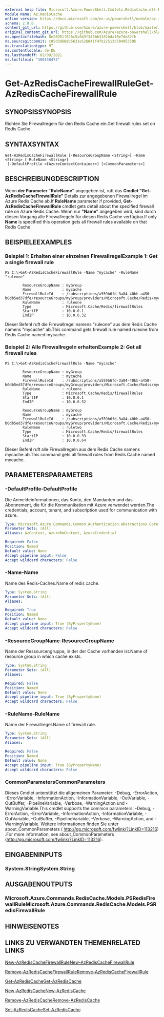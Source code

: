 ```yaml
---
external help file: Microsoft.Azure.PowerShell.Cmdlets.RedisCache.dll-Help.xml
Module Name: Az.RedisCache
online version: https://docs.microsoft.com/en-us/powershell/module/az.rediscache/get-azrediscachefirewallrule
schema: 2.0.0
content_git_url: https://github.com/Azure/azure-powershell/blob/master/src/RedisCache/RedisCache/help/Get-AzRedisCacheFirewallRule.md
original_content_git_url: https://github.com/Azure/azure-powershell/blob/master/src/RedisCache/RedisCache/help/Get-AzRedisCacheFirewallRule.md
ms.openlocfilehash: 8e28951f826c5a049f345bb3182bda10e7de82fb
ms.sourcegitcommit: c05d3d669b5631e526841f47b22513d78495350b
ms.translationtype: MT
ms.contentlocale: de-DE
ms.lasthandoff: 02/09/2021
ms.locfileid: "100158473"
---
```

# <span data-ttu-id="c61f4-101">Get-AzRedisCacheFirewallRule</span><span class="sxs-lookup"><span data-stu-id="c61f4-101">Get-AzRedisCacheFirewallRule</span></span>

## <span data-ttu-id="c61f4-102">SYNOPSIS</span><span class="sxs-lookup"><span data-stu-id="c61f4-102">SYNOPSIS</span></span>
<span data-ttu-id="c61f4-103">Richten Sie Firewallregeln für den Redis Cache ein.</span><span class="sxs-lookup"><span data-stu-id="c61f4-103">Get firewall rules set on Redis Cache.</span></span>

## <span data-ttu-id="c61f4-104">SYNTAX</span><span class="sxs-lookup"><span data-stu-id="c61f4-104">SYNTAX</span></span>

```
Get-AzRedisCacheFirewallRule [-ResourceGroupName <String>] -Name <String> [-RuleName <String>]
 [-DefaultProfile <IAzureContextContainer>] [<CommonParameters>]
```

## <span data-ttu-id="c61f4-105">BESCHREIBUNG</span><span class="sxs-lookup"><span data-stu-id="c61f4-105">DESCRIPTION</span></span>
<span data-ttu-id="c61f4-106">Wenn **der Parameter "RuleName"** angegeben ist, ruft das **Cmdlet "Get-AzRedisCacheFirewallRule"** Details zur angegebenen Firewallregel im Azure Redis Cache ab.</span><span class="sxs-lookup"><span data-stu-id="c61f4-106">If **RuleName** parameter if provided, **Get-AzRedisCacheFirewallRule** cmdlet gets detail about the specified firewall rule on Azure Redis Cache.</span></span> <span data-ttu-id="c61f4-107">Wenn nur **"Name"** angegeben wird, sind durch diesen Vorgang alle Firewallregeln für diesen Redis Cache verfügbar.</span><span class="sxs-lookup"><span data-stu-id="c61f4-107">If only **Name** is specified this operation gets all firewall rules available on that Redis Cache.</span></span>

## <span data-ttu-id="c61f4-108">BEISPIELE</span><span class="sxs-lookup"><span data-stu-id="c61f4-108">EXAMPLES</span></span>

### <span data-ttu-id="c61f4-109">Beispiel 1: Erhalten einer einzelnen Firewallregel</span><span class="sxs-lookup"><span data-stu-id="c61f4-109">Example 1: Get a single firewall rule</span></span>
```
PS C:\>Get-AzRedisCacheFirewallRule -Name "mycache" -RuleName "ruleone"

        ResourceGroupName : myGroup
        Name              : mycache
        FirewallRuleId    : /subscriptions/a559b6fd-3a84-40bb-a450-b0db5ed37dfe/resourceGroups/myGroup/providers/Microsoft.Cache/Redis/mycache/firewallRules/ruleone
        RuleName          : ruleone
        Type              : Microsoft.Cache/Redis/firewallRules
        StartIP           : 10.0.0.1
        EndIP             : 10.0.0.32
```

<span data-ttu-id="c61f4-110">Dieser Befehl ruft die Firewallregel namens "ruleone" aus dem Redis Cache namens "mycache" ab.</span><span class="sxs-lookup"><span data-stu-id="c61f4-110">This command gets firewall rule named ruleone from Redis Cache named mycache.</span></span>

### <span data-ttu-id="c61f4-111">Beispiel 2: Alle Firewallregeln erhalten</span><span class="sxs-lookup"><span data-stu-id="c61f4-111">Example 2: Get all firewall rules</span></span>
```
PS C:\>Get-AzRedisCacheFirewallRule -Name "mycache"

        ResourceGroupName : myGroup
        Name              : mycache
        FirewallRuleId    : /subscriptions/a559b6fd-3a84-40bb-a450-b0db5ed37dfe/resourceGroups/myGroup/providers/Microsoft.Cache/Redis/mycache/firewallRules/ruleone
        RuleName          : ruleone
        Type              : Microsoft.Cache/Redis/firewallRules
        StartIP           : 10.0.0.1
        EndIP             : 10.0.0.32

        ResourceGroupName : myGroup
        Name              : mycache
        FirewallRuleId    : /subscriptions/a559b6fd-3a84-40bb-a450-b0db5ed37dfe/resourceGroups/myGroup/providers/Microsoft.Cache/Redis/mycache/firewallRules/ruletwo
        RuleName          : ruletwo
        Type              : Microsoft.Cache/Redis/firewallRules
        StartIP           : 10.0.0.33
        EndIP             : 10.0.0.64
```

<span data-ttu-id="c61f4-112">Dieser Befehl ruft alle Firewallregeln aus dem Redis Cache namens mycache ab.</span><span class="sxs-lookup"><span data-stu-id="c61f4-112">This command gets all firewall rules from Redis Cache named mycache.</span></span>

## <span data-ttu-id="c61f4-113">PARAMETERS</span><span class="sxs-lookup"><span data-stu-id="c61f4-113">PARAMETERS</span></span>

### <span data-ttu-id="c61f4-114">-DefaultProfile</span><span class="sxs-lookup"><span data-stu-id="c61f4-114">-DefaultProfile</span></span>
<span data-ttu-id="c61f4-115">Die Anmeldeinformationen, das Konto, den Mandanten und das Abonnement, die für die Kommunikation mit Azure verwendet werden.</span><span class="sxs-lookup"><span data-stu-id="c61f4-115">The credentials, account, tenant, and subscription used for communication with azure.</span></span>

```yaml
Type: Microsoft.Azure.Commands.Common.Authentication.Abstractions.Core.IAzureContextContainer
Parameter Sets: (All)
Aliases: AzContext, AzureRmContext, AzureCredential

Required: False
Position: Named
Default value: None
Accept pipeline input: False
Accept wildcard characters: False
```

### <span data-ttu-id="c61f4-116">-Name</span><span class="sxs-lookup"><span data-stu-id="c61f4-116">-Name</span></span>
<span data-ttu-id="c61f4-117">Name des Redis-Caches.</span><span class="sxs-lookup"><span data-stu-id="c61f4-117">Name of redis cache.</span></span>

```yaml
Type: System.String
Parameter Sets: (All)
Aliases:

Required: True
Position: Named
Default value: None
Accept pipeline input: True (ByPropertyName)
Accept wildcard characters: False
```

### <span data-ttu-id="c61f4-118">-ResourceGroupName</span><span class="sxs-lookup"><span data-stu-id="c61f4-118">-ResourceGroupName</span></span>
<span data-ttu-id="c61f4-119">Name der Ressourcengruppe, in der der Cache vorhanden ist.</span><span class="sxs-lookup"><span data-stu-id="c61f4-119">Name of resource group in which cache exists.</span></span>

```yaml
Type: System.String
Parameter Sets: (All)
Aliases:

Required: False
Position: Named
Default value: None
Accept pipeline input: True (ByPropertyName)
Accept wildcard characters: False
```

### <span data-ttu-id="c61f4-120">-RuleName</span><span class="sxs-lookup"><span data-stu-id="c61f4-120">-RuleName</span></span>
<span data-ttu-id="c61f4-121">Name der Firewallregel.</span><span class="sxs-lookup"><span data-stu-id="c61f4-121">Name of firewall rule.</span></span>

```yaml
Type: System.String
Parameter Sets: (All)
Aliases:

Required: False
Position: Named
Default value: None
Accept pipeline input: True (ByPropertyName)
Accept wildcard characters: False
```

### <span data-ttu-id="c61f4-122">CommonParameters</span><span class="sxs-lookup"><span data-stu-id="c61f4-122">CommonParameters</span></span>
<span data-ttu-id="c61f4-123">Dieses Cmdlet unterstützt die allgemeinen Parameter: -Debug, -ErrorAction, -ErrorVariable, -InformationAction, -InformationVariable, -OutVariable, -OutBuffer, -PipelineVariable, -Verbose, -WarningAction und -WarningVariable.</span><span class="sxs-lookup"><span data-stu-id="c61f4-123">This cmdlet supports the common parameters: -Debug, -ErrorAction, -ErrorVariable, -InformationAction, -InformationVariable, -OutVariable, -OutBuffer, -PipelineVariable, -Verbose, -WarningAction, and -WarningVariable.</span></span> <span data-ttu-id="c61f4-124">Weitere Informationen finden Sie unter about_CommonParameters ( http://go.microsoft.com/fwlink/?LinkID=113216) .</span><span class="sxs-lookup"><span data-stu-id="c61f4-124">For more information, see about_CommonParameters (http://go.microsoft.com/fwlink/?LinkID=113216).</span></span>

## <span data-ttu-id="c61f4-125">EINGABEN</span><span class="sxs-lookup"><span data-stu-id="c61f4-125">INPUTS</span></span>

### <span data-ttu-id="c61f4-126">System.String</span><span class="sxs-lookup"><span data-stu-id="c61f4-126">System.String</span></span>

## <span data-ttu-id="c61f4-127">AUSGABEN</span><span class="sxs-lookup"><span data-stu-id="c61f4-127">OUTPUTS</span></span>

### <span data-ttu-id="c61f4-128">Microsoft.Azure.Commands.RedisCache.Models.PSRedisFirewallRule</span><span class="sxs-lookup"><span data-stu-id="c61f4-128">Microsoft.Azure.Commands.RedisCache.Models.PSRedisFirewallRule</span></span>

## <span data-ttu-id="c61f4-129">HINWEISE</span><span class="sxs-lookup"><span data-stu-id="c61f4-129">NOTES</span></span>

## <span data-ttu-id="c61f4-130">LINKS ZU VERWANDTEN THEMEN</span><span class="sxs-lookup"><span data-stu-id="c61f4-130">RELATED LINKS</span></span>

[<span data-ttu-id="c61f4-131">New-AzRedisCacheFirewallRule</span><span class="sxs-lookup"><span data-stu-id="c61f4-131">New-AzRedisCacheFirewallRule</span></span>](./New-AzRedisCacheFirewallRule.md)

[<span data-ttu-id="c61f4-132">Remove-AzRedisCacheFirewallRule</span><span class="sxs-lookup"><span data-stu-id="c61f4-132">Remove-AzRedisCacheFirewallRule</span></span>](./Remove-AzRedisCacheFirewallRule.md)

[<span data-ttu-id="c61f4-133">Get-AzRedisCache</span><span class="sxs-lookup"><span data-stu-id="c61f4-133">Get-AzRedisCache</span></span>](./Get-AzRedisCache.md)

[<span data-ttu-id="c61f4-134">New-AzRedisCache</span><span class="sxs-lookup"><span data-stu-id="c61f4-134">New-AzRedisCache</span></span>](./New-AzRedisCache.md)

[<span data-ttu-id="c61f4-135">Remove-AzRedisCache</span><span class="sxs-lookup"><span data-stu-id="c61f4-135">Remove-AzRedisCache</span></span>](./Remove-AzRedisCache.md)

[<span data-ttu-id="c61f4-136">Set-AzRedisCache</span><span class="sxs-lookup"><span data-stu-id="c61f4-136">Set-AzRedisCache</span></span>](./Set-AzRedisCache.md)